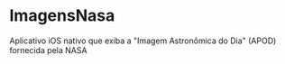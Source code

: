 # ImagensNasa
Aplicativo iOS nativo que exiba a "Imagem Astronômica do Dia" (APOD) fornecida pela NASA
